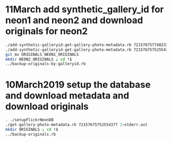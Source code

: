 # 11March add synthetic_gallery_id for neon1 and neon2 and download originals for neon2

```bash
./add-synthetic-galleryid-get-gallery-photo-metadata.rb 72157675774023387 2>neon2-add-galleryid-stderr.out &
./add-synthetic-galleryid-get-gallery-photo-metadata.rb 72157675752554377 2>neon1-add-galleryid-stderr.out &
git mv ORIGINALS NEON1_ORIGINALS
mkdir NEON2_ORIGINALS ; cd !$
../backup-originals-by-galleryid.rb
```

# 10March2019 setup the database and download metadata and download originals

```bash
. ./setupFlickrNeonDB
./get-gallery-photo-metadata.rb 72157675752554377 2>stderr.out
mkdir ORIGINALS ; cd !$
../backup-originals.rb
```
